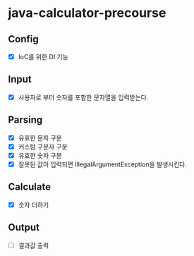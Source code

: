 # java-calculator-precourse

## Config
- [X] IoC를 위한 DI 기능 

## Input
- [X] 사용자로 부터 숫자를 포함한 문자열을 입력받는다.

## Parsing
- [X] 유효한 문자 구분
- [X] 커스텀 구분자 구분
- [X] 유효한 숫자 구분
- [X] 잘못된 값이 입력되면 IllegalArgumentException을 발생시킨다.

## Calculate
- [X] 숫자 더하기

## Output
- [ ] 결과값 출력

